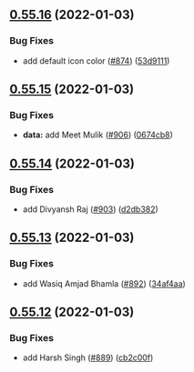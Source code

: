 ## [0.55.16](https://github.com/EddieHubCommunity/LinkFree/compare/v0.55.15...v0.55.16) (2022-01-03)


### Bug Fixes

* add default icon color  ([#874](https://github.com/EddieHubCommunity/LinkFree/issues/874)) ([53d9111](https://github.com/EddieHubCommunity/LinkFree/commit/53d9111a665d1d63f77c51e1b91ce334709d1a79))



## [0.55.15](https://github.com/EddieHubCommunity/LinkFree/compare/v0.55.14...v0.55.15) (2022-01-03)


### Bug Fixes

* **data:** add Meet Mulik ([#906](https://github.com/EddieHubCommunity/LinkFree/issues/906)) ([0674cb8](https://github.com/EddieHubCommunity/LinkFree/commit/0674cb8d85887212e542be42143c4a9d585b30f8))



## [0.55.14](https://github.com/EddieHubCommunity/LinkFree/compare/v0.55.13...v0.55.14) (2022-01-03)


### Bug Fixes

* add Divyansh Raj ([#903](https://github.com/EddieHubCommunity/LinkFree/issues/903)) ([d2db382](https://github.com/EddieHubCommunity/LinkFree/commit/d2db382de10c1eebbaa97e18facbe5ff44bdf933))



## [0.55.13](https://github.com/EddieHubCommunity/LinkFree/compare/v0.55.12...v0.55.13) (2022-01-03)


### Bug Fixes

* add Wasiq Amjad Bhamla ([#892](https://github.com/EddieHubCommunity/LinkFree/issues/892)) ([34af4aa](https://github.com/EddieHubCommunity/LinkFree/commit/34af4aa922338fdfb6a6e345707cfdff97984330))



## [0.55.12](https://github.com/EddieHubCommunity/LinkFree/compare/v0.55.11...v0.55.12) (2022-01-03)


### Bug Fixes

* add Harsh Singh ([#889](https://github.com/EddieHubCommunity/LinkFree/issues/889)) ([cb2c00f](https://github.com/EddieHubCommunity/LinkFree/commit/cb2c00f4d5f17d6354d4b75f068490c53e5770bc))



